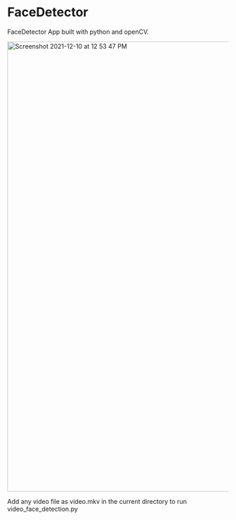 # FaceDetector

FaceDetector App built with python and openCV.

<img width="1023" alt="Screenshot 2021-12-10 at 12 53 47 PM" src="https://user-images.githubusercontent.com/47421661/145577159-9dcf9abc-424a-43c5-b16a-3ab8552c98dc.png">

Add any video file as video.mkv in the current directory 
to run video_face_detection.py
